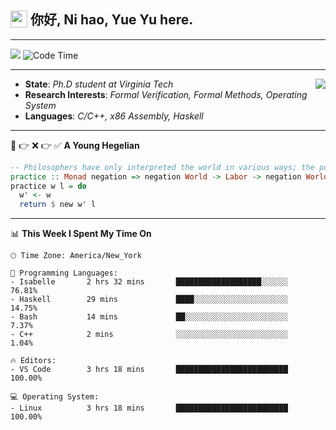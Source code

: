 <h2> <img style="vertical-align: text-bottom;" src=https://slackmojis.com/emojis/13253-yay-frog/download/ width=27> 你好, Ni hao, Yue Yu here. </h2>

---

![](https://shields.io/badge/dynamic/json?color=blue&amp;label=Visitors&amp;query=value&amp;url=https://api.countapi.xyz/hit/fishjump.fishjump) ![Code Time](https://img.shields.io/badge/Code%20Time-387%20hrs%2059%20mins-blue)

---

<img align='right' src=https://slackmojis.com/emojis/5264-coding/download> </td>

- **State**: *Ph.D student at Virginia Tech*
- **Research Interests**: *Formal Verification, Formal Methods, Operating System*
- **Languages**: *C/C++, x86 Assembly, Haskell*

---

🚫 👉 ❌ 👉 ✅ **A Young Hegelian**

``` haskell
-- Philosophers have only interpreted the world in various ways; the point is to change it.
practice :: Monad negation => negation World -> Labor -> negation World
practice w l = do
  w' <- w
  return $ new w' l
```

---


📊 **This Week I Spent My Time On** 

```text
🕑︎ Time Zone: America/New_York

💬 Programming Languages:
- Isabelle       2 hrs 32 mins       ███████████████████░░░░░░     76.81%
- Haskell        29 mins             ████░░░░░░░░░░░░░░░░░░░░░     14.75%
- Bash           14 mins             ██░░░░░░░░░░░░░░░░░░░░░░░     7.37%
- C++            2 mins              ░░░░░░░░░░░░░░░░░░░░░░░░░     1.04%

🔥 Editors:
- VS Code        3 hrs 18 mins       █████████████████████████     100.00%

💻 Operating System:
- Linux          3 hrs 18 mins       █████████████████████████     100.00%
```

